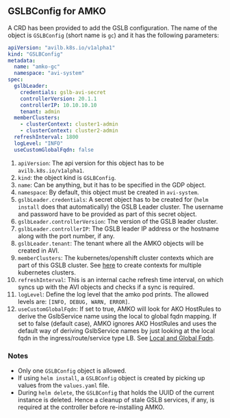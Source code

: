 ## GSLBConfig for AMKO
A CRD has been provided to add the GSLB configuration. The name of the object is `GSLBConfig` (short name is `gc`) and it has the following parameters:

```yaml
apiVersion: "avilb.k8s.io/v1alpha1"
kind: "GSLBConfig"
metadata:
  name: "amko-gc"
  namespace: "avi-system"
spec:
  gslbLeader:
    credentials: gslb-avi-secret
    controllerVersion: 20.1.1
    controllerIP: 10.10.10.10
    tenant: admin
  memberClusters:
    - clusterContext: cluster1-admin
    - clusterContext: cluster2-admin
  refreshInterval: 1800
  logLevel: "INFO"
  useCustomGlobalFqdn: false
```
1. `apiVersion`: The api version for this object has to be `avilb.k8s.io/v1alpha1`.
2. `kind`: the object kind is `GSLBConfig`.
3. `name`: Can be anything, but it has to be specified in the GDP object.
4. `namespace`: By default, this object must be created in `avi-system`.
5. `gslbLeader.credentials`: A secret object has to be created for (`helm install` does that automatically) the GSLB Leader cluster. The username and password have to be provided as part of this secret object.
6. `gslbLeader.controllerVersion`: The version of the GSLB leader cluster.
7. `gslbLeader.controllerIP`: The GSLB leader IP address or the hostname along with the port number, if any.
8. `gslbLeader.tenant`: The tenant where all the AMKO objects will be created in AVI.
9. `memberClusters`: The kubernetes/openshift cluster contexts which are part of this GSLB cluster. See [here](../kubeconfig.md#creating-a-multi-cluster-kubeconfig-file) to create contexts for multiple kubernetes clusters.
10.  `refreshInterval`: This is an internal cache refresh time interval, on which syncs up with the AVI objects and checks if a sync is required.
11. `logLevel`: Define the log level that the amko pod prints. The allowed levels are: `[INFO, DEBUG, WARN, ERROR]`.
12. `useCustomGlobalFqdn`: If set to true, AMKO will look for AKO HostRules to derive the GslbService name using the local to global fqdn mapping. If set to false (default case), AMKO ignores AKO HostRules and uses the default way of deriving GslbService names by just looking at the local fqdn in the ingress/route/service type LB. See [Local and Global Fqdn](../local_and_global_fqdn.md).

### Notes
* Only one `GSLBConfig` object is allowed.
* If using `helm install`, a `GSLBConfig` object is created by picking up values from the `values.yaml` file.
* During `helm delete`, the `GSLBConfig` that holds the UUID of the current instance is deleted. Hence a cleanup of stale GSLB services, if any, is required at the controller before re-installing AMKO.
